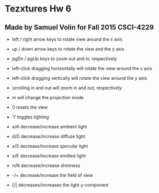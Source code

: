 # Tezxtures Hw 6
## Made by Samuel Volin for Fall 2015 CSCI-4229


* left / right arrow keys to rotate view around the x axis

* up / down arrow keys to rotate the view and the y axis

* pgDn / pgUp keys to zoom out and in, respectively

* left-click dragging horizontally will rotate the view around the x axis

* left-click dragging vertically will rotate the view around the y axis

* scrolling in and out will zoom in and out, respectively.

* m will change the projection mode

* 0 resets the view

* 'l' toggles lighting

* a/A decrease/increase ambient light

* d/D decrease/increase diffuse light

* s/S decrease/increase specular light

* e/E decrease/increase emitted light

* n/N decrease/increase shininess

* -/+ decrease/increase the field of view

* [/] decreases/increases the light y-component
